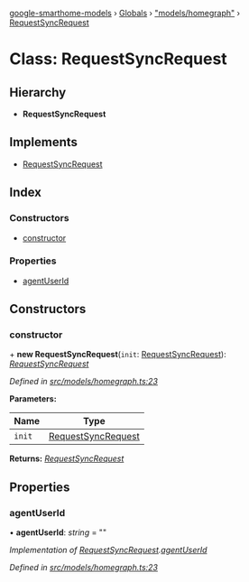 [google-smarthome-models](../README.md) › [Globals](../globals.md) › ["models/homegraph"](../modules/_models_homegraph_.md) › [RequestSyncRequest](_models_homegraph_.requestsyncrequest.md)

# Class: RequestSyncRequest

## Hierarchy

* **RequestSyncRequest**

## Implements

* [RequestSyncRequest](../interfaces/_models_interfaces_i_intent_.requestsyncrequest.md)

## Index

### Constructors

* [constructor](_models_homegraph_.requestsyncrequest.md#constructor)

### Properties

* [agentUserId](_models_homegraph_.requestsyncrequest.md#agentuserid)

## Constructors

###  constructor

\+ **new RequestSyncRequest**(`init`: [RequestSyncRequest](../interfaces/_models_interfaces_i_intent_.requestsyncrequest.md)): *[RequestSyncRequest](_models_homegraph_.requestsyncrequest.md)*

*Defined in [src/models/homegraph.ts:23](https://github.com/galactic1969/google-smarthome-models/blob/633871f/src/models/homegraph.ts#L23)*

**Parameters:**

Name | Type |
------ | ------ |
`init` | [RequestSyncRequest](../interfaces/_models_interfaces_i_intent_.requestsyncrequest.md) |

**Returns:** *[RequestSyncRequest](_models_homegraph_.requestsyncrequest.md)*

## Properties

###  agentUserId

• **agentUserId**: *string* = ""

*Implementation of [RequestSyncRequest](../interfaces/_models_interfaces_i_intent_.requestsyncrequest.md).[agentUserId](../interfaces/_models_interfaces_i_intent_.requestsyncrequest.md#agentuserid)*

*Defined in [src/models/homegraph.ts:23](https://github.com/galactic1969/google-smarthome-models/blob/633871f/src/models/homegraph.ts#L23)*
